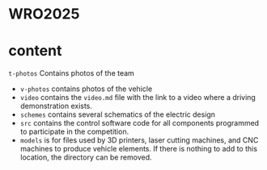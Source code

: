 # WRO2025

# content

 `t-photos` Contains photos of the team
- `v-photos` contains photos of the vehicle
- `video` contains the `video.md` file with the link to a video where a driving demonstration exists.
- `schemes` contains several schematics of the electric design 
- `src` contains the control software code for all components programmed to participate in the competition.
- `models` is for files used by 3D printers, laser cutting machines, and CNC machines to produce vehicle elements. If there is nothing to add to this location, the directory can be removed.





